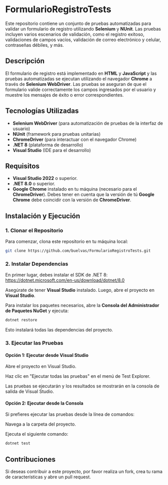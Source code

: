 # FormularioRegistroTests

Este repositorio contiene un conjunto de pruebas automatizadas para validar un formulario de registro utilizando **Selenium** y **NUnit**. Las pruebas incluyen varios escenarios de validación, como el registro exitoso, validaciones de campos vacíos, validación de correo electrónico y celular, contraseñas débiles, y más.

## Descripción

El formulario de registro está implementado en **HTML** y **JavaScript** y las pruebas automatizadas se ejecutan utilizando el navegador **Chrome** a través de **Selenium WebDriver**. Las pruebas se aseguran de que el formulario valide correctamente los campos ingresados por el usuario y muestre los mensajes de éxito o error correspondientes.

## Tecnologías Utilizadas

- **Selenium WebDriver** (para automatización de pruebas de la interfaz de usuario)
- **NUnit** (framework para pruebas unitarias)
- **ChromeDriver** (para interactuar con el navegador Chrome)
- **.NET 8** (plataforma de desarrollo)
- **Visual Studio** (IDE para el desarrollo)

## Requisitos

- **Visual Studio 2022** o superior.
- **.NET 8.0** o superior.
- **Google Chrome** instalado en tu máquina (necesario para el **ChromeDriver**). Debes tener en cuenta que la versión de tú **Google Chrome** debe coincidir con la versión de **ChromeDriver**.

## Instalación y Ejecución

### 1. Clonar el Repositorio

Para comenzar, clona este repositorio en tu máquina local:

```bash
git clone https://github.com/buelvas/FormularioRegistroTests.git
```

### 2. Instalar Dependencias
En primer lugar, debes instalar el SDK de .NET 8: https://dotnet.microsoft.com/en-us/download/dotnet/8.0

Asegúrate de tener **Visual Studio** instalado. Luego, abre el proyecto en **Visual Studio**.

Para instalar los paquetes necesarios, abre la **Consola del Administrador de Paquetes NuGet** y ejecuta:

```bash
dotnet restore
```

Esto instalará todas las dependencias del proyecto.

### 3. Ejecutar las Pruebas

#### Opción 1: Ejecutar desde Visual Studio

Abre el proyecto en Visual Studio.

Haz clic en "Ejecutar todas las pruebas" en el menú de Test Explorer.

Las pruebas se ejecutarán y los resultados se mostrarán en la consola de salida de Visual Studio.

#### Opción 2: Ejecutar desde la Consola

Si prefieres ejecutar las pruebas desde la línea de comandos:

Navega a la carpeta del proyecto.

Ejecuta el siguiente comando:

```bash
dotnet test
```

## Contribuciones

Si deseas contribuir a este proyecto, por favor realiza un fork, crea tu rama de características y abre un pull request.
